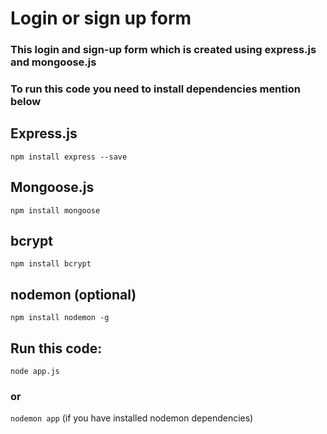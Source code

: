 # Login or sign up form
### This login and sign-up form which is created using express.js and mongoose.js

### To run this code you need to install dependencies mention below

## Express.js
`npm install express --save`

## Mongoose.js
`npm install mongoose`

## bcrypt
`npm install bcrypt`

## nodemon (optional)
`npm install nodemon -g`

## Run this code:

`node app.js`

### or

`nodemon app` (if you have installed nodemon dependencies)